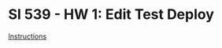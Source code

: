 # SI 539 - HW 1: Edit Test Deploy

[Instructions](https://docs.google.com/document/d/16N6fGoCmUslJRVL6PYtb3ZkkHp-Asmv0LxjR6H5wsv4/edit?usp=sharing)
